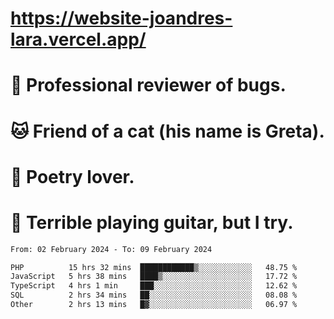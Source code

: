 # https://website-joandres-lara.vercel.app/
# 🐛 Professional reviewer of bugs.
# 🐱 Friend of a cat (his name is Greta).
# 📜 Poetry lover.
# 🎸 Terrible playing guitar, but I try.

<!--START_SECTION:waka-->

```txt
From: 02 February 2024 - To: 09 February 2024

PHP          15 hrs 32 mins  ████████████▒░░░░░░░░░░░░   48.75 %
JavaScript   5 hrs 38 mins   ████▒░░░░░░░░░░░░░░░░░░░░   17.72 %
TypeScript   4 hrs 1 min     ███░░░░░░░░░░░░░░░░░░░░░░   12.62 %
SQL          2 hrs 34 mins   ██░░░░░░░░░░░░░░░░░░░░░░░   08.08 %
Other        2 hrs 13 mins   █▓░░░░░░░░░░░░░░░░░░░░░░░   06.97 %
```

<!--END_SECTION:waka-->
